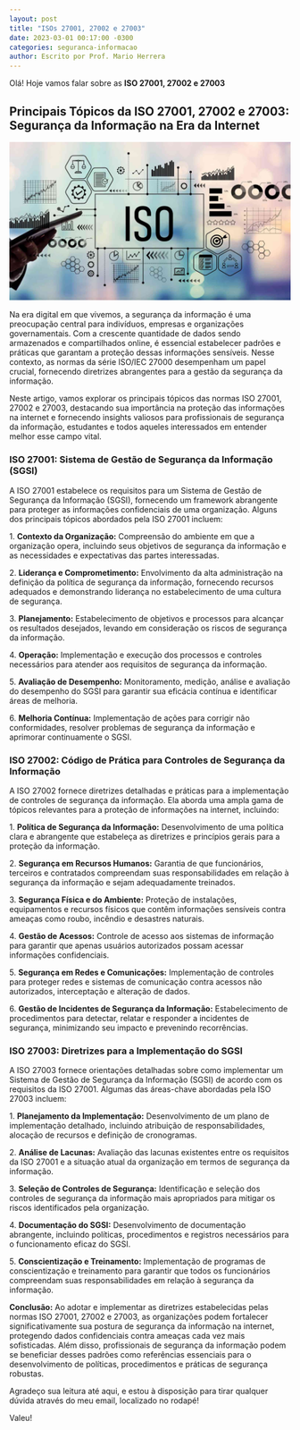 ```yaml
---
layout: post
title: "ISOs 27001, 27002 e 27003"
date: 2023-03-01 00:17:00 -0300
categories: seguranca-informacao
author: Escrito por Prof. Mario Herrera
---
```


Olá! Hoje vamos falar sobre as **ISO 27001, 27002 e 27003**

## Principais Tópicos da ISO 27001, 27002 e 27003: Segurança da Informação na Era da Internet


![](https://github.com/mariopuebla17/blog/blob/main/_images/202303/si36.jpg?raw=true)

Na era digital em que vivemos, a segurança da informação é uma preocupação central para indivíduos, empresas e organizações governamentais. Com a crescente quantidade de dados sendo armazenados e compartilhados online, é essencial estabelecer padrões e práticas que garantam a proteção dessas informações sensíveis. Nesse contexto, as normas da série ISO/IEC 27000 desempenham um papel crucial, fornecendo diretrizes abrangentes para a gestão da segurança da informação.

Neste artigo, vamos explorar os principais tópicos das normas ISO 27001, 27002 e 27003, destacando sua importância na proteção das informações na internet e fornecendo insights valiosos para profissionais de segurança da informação, estudantes e todos aqueles interessados em entender melhor esse campo vital.

### ISO 27001: Sistema de Gestão de Segurança da Informação (SGSI)

A ISO 27001 estabelece os requisitos para um Sistema de Gestão de Segurança da Informação (SGSI), fornecendo um framework abrangente para proteger as informações confidenciais de uma organização. Alguns dos principais tópicos abordados pela ISO 27001 incluem:

1\. **Contexto da Organização:** Compreensão do ambiente em que a organização opera, incluindo seus objetivos de segurança da informação e as necessidades e expectativas das partes interessadas.

2\. **Liderança e Comprometimento:** Envolvimento da alta administração na definição da política de segurança da informação, fornecendo recursos adequados e demonstrando liderança no estabelecimento de uma cultura de segurança.

3\. **Planejamento:** Estabelecimento de objetivos e processos para alcançar os resultados desejados, levando em consideração os riscos de segurança da informação.

4\. **Operação:** Implementação e execução dos processos e controles necessários para atender aos requisitos de segurança da informação.

5\. **Avaliação de Desempenho:** Monitoramento, medição, análise e avaliação do desempenho do SGSI para garantir sua eficácia contínua e identificar áreas de melhoria.

6\. **Melhoria Contínua:** Implementação de ações para corrigir não conformidades, resolver problemas de segurança da informação e aprimorar continuamente o SGSI.

### ISO 27002: Código de Prática para Controles de Segurança da Informação

A ISO 27002 fornece diretrizes detalhadas e práticas para a implementação de controles de segurança da informação. Ela aborda uma ampla gama de tópicos relevantes para a proteção de informações na internet, incluindo:

1\. **Política de Segurança da Informação:** Desenvolvimento de uma política clara e abrangente que estabeleça as diretrizes e princípios gerais para a proteção da informação.

2\. **Segurança em Recursos Humanos:** Garantia de que funcionários, terceiros e contratados compreendam suas responsabilidades em relação à segurança da informação e sejam adequadamente treinados.

3\. **Segurança Física e do Ambiente:** Proteção de instalações, equipamentos e recursos físicos que contêm informações sensíveis contra ameaças como roubo, incêndio e desastres naturais.

4\. **Gestão de Acessos:** Controle de acesso aos sistemas de informação para garantir que apenas usuários autorizados possam acessar informações confidenciais.

5\. **Segurança em Redes e Comunicações:** Implementação de controles para proteger redes e sistemas de comunicação contra acessos não autorizados, interceptação e alteração de dados.

6\. **Gestão de Incidentes de Segurança da Informação:** Estabelecimento de procedimentos para detectar, relatar e responder a incidentes de segurança, minimizando seu impacto e prevenindo recorrências.

### ISO 27003: Diretrizes para a Implementação do SGSI

A ISO 27003 fornece orientações detalhadas sobre como implementar um Sistema de Gestão de Segurança da Informação (SGSI) de acordo com os requisitos da ISO 27001. Algumas das áreas-chave abordadas pela ISO 27003 incluem:

1\. **Planejamento da Implementação:** Desenvolvimento de um plano de implementação detalhado, incluindo atribuição de responsabilidades, alocação de recursos e definição de cronogramas.

2\. **Análise de Lacunas:** Avaliação das lacunas existentes entre os requisitos da ISO 27001 e a situação atual da organização em termos de segurança da informação.

3\. **Seleção de Controles de Segurança:** Identificação e seleção dos controles de segurança da informação mais apropriados para mitigar os riscos identificados pela organização.

4\. **Documentação do SGSI:** Desenvolvimento de documentação abrangente, incluindo políticas, procedimentos e registros necessários para o funcionamento eficaz do SGSI.

5\. **Conscientização e Treinamento:** Implementação de programas de conscientização e treinamento para garantir que todos os funcionários compreendam suas responsabilidades em relação à segurança da informação.

**Conclusão:** Ao adotar e implementar as diretrizes estabelecidas pelas normas ISO 27001, 27002 e 27003, as organizações podem fortalecer significativamente sua postura de segurança da informação na internet, protegendo dados confidenciais contra ameaças cada vez mais sofisticadas. Além disso, profissionais de segurança da informação podem se beneficiar desses padrões como referências essenciais para o desenvolvimento de políticas, procedimentos e práticas de segurança robustas.


Agradeço sua leitura até aqui, e estou à disposição para tirar qualquer dúvida através do meu email, localizado no rodapé!

Valeu!